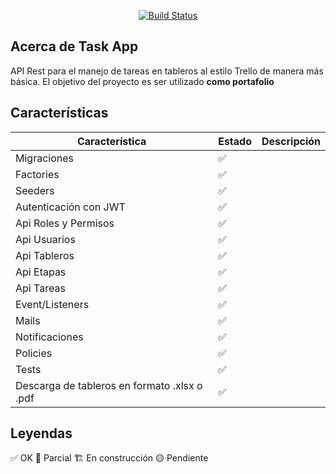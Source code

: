 <p align="center">
<a href="https://github.com/zockfoul/task-app-api/actions/workflows/ci.yml"><img src="https://github.com/zockfoul/task-api/actions/workflows/ci.yml/badge.svg" alt="Build Status"></img></a>
</p>

## Acerca de Task App
API Rest para el manejo de tareas en tableros al estilo Trello de manera más básica. El objetivo del proyecto es ser utilizado **como portafolio**

## Características

| Característica                               | Estado | Descripción             |
|----------------------------------------------| --- |-------------------------|
| Migraciones                                  | ✅ |                         |
| Factories                                    | ✅ |                         |
| Seeders                                      | ✅ |                         |
| Autenticación con JWT                        | ✅ |                         |
| Api Roles y Permisos                         | ✅ |                         |
| Api Usuarios                                 | ✅ |                         |
| Api Tableros                                 | ✅ |                         |
| Api Etapas                                   | ✅ |                         |
| Api Tareas                                   | ✅ |                         |
| Event/Listeners                              | ✅ |                         |
| Mails                                        | ✅ |                         |
| Notificaciones                               | ✅ |                         |
| Policies                                     | ✅ |                         |
| Tests                                        | ✅ |                         |
| Descarga de tableros en formato .xlsx o .pdf | ✅ |                         |

## Leyendas

✅ OK 
🔵 Parcial
🏗️ En construcción
🟡 Pendiente

